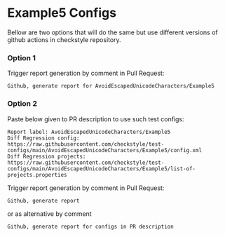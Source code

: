 # Example5 Configs

Bellow are two options that will do the same but use different versions
of github actions in checkstyle repository.


### Option 1
Trigger report generation by comment in Pull Request:
```
Github, generate report for AvoidEscapedUnicodeCharacters/Example5
```

### Option 2

Paste below given to PR description to use such test configs:
```
Report label: AvoidEscapedUnicodeCharacters/Example5
Diff Regression config: https://raw.githubusercontent.com/checkstyle/test-configs/main/AvoidEscapedUnicodeCharacters/Example5/config.xml
Diff Regression projects: https://raw.githubusercontent.com/checkstyle/test-configs/main/AvoidEscapedUnicodeCharacters/Example5/list-of-projects.properties
```

Trigger report generation by comment in Pull Request:
```
Github, generate report
```
or as alternative by comment
```
Github, generate report for configs in PR description
```
